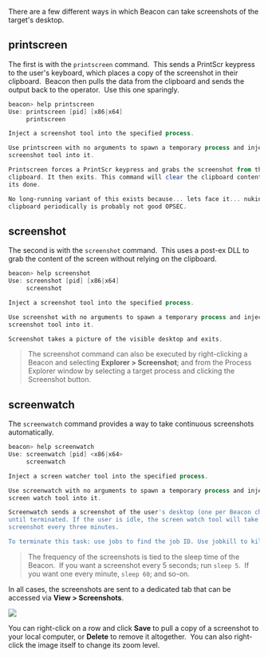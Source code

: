 There are a few different ways in which Beacon can take screenshots of the target's desktop.

## printscreen

The first is with the `printscreen` command.  This sends a PrintScr keypress to the user's keyboard, which places a copy of the screenshot in their clipboard.  Beacon then pulls the data from the clipboard and sends the output back to the operator.  Use this one sparingly.

```powershell
beacon> help printscreen
Use: printscreen [pid] [x86|x64]
     printscreen

Inject a screenshot tool into the specified process.

Use printscreen with no arguments to spawn a temporary process and inject the 
screenshot tool into it.

Printscreen forces a PrintScr keypress and grabs the screenshot from the
clipboard. It then exits. This command will clear the clipboard contents after
its done.

No long-running variant of this exists because... lets face it... nuking the
clipboard periodically is probably not good OPSEC.
```

## screenshot

The second is with the `screenshot` command.  This uses a post-ex DLL to grab the content of the screen without relying on the clipboard.

```powershell
beacon> help screenshot
Use: screenshot [pid] [x86|x64]
     screenshot

Inject a screenshot tool into the specified process.

Use screenshot with no arguments to spawn a temporary process and inject the 
screenshot tool into it.

Screenshot takes a picture of the visible desktop and exits.
```

> The screenshot command can also be executed by right-clicking a Beacon and selecting **Explorer > Screenshot**; and from the Process Explorer window by selecting a target process and clicking the Screenshot button.

## screenwatch

The `screenwatch` command provides a way to take continuous screenshots automatically.

```powershell
beacon> help screenwatch
Use: screenwatch [pid] <x86|x64>
     screenwatch

Inject a screen watcher tool into the specified process.

Use screenwatch with no arguments to spawn a temporary process and inject the 
screen watch tool into it.

Screenwatch sends a screenshot of the user's desktop (one per Beacon check-in)
until terminated. If the user is idle, the screen watch tool will take a new
screenshot every three minutes.

To terminate this task: use jobs to find the job ID. Use jobkill to kill it.
```

> The frequency of the screenshots is tied to the sleep time of the Beacon.  If you want a screenshot every 5 seconds; run `sleep 5`.  If you want one every minute, `sleep 60`; and so-on.

In all cases, the screenshots are sent to a dedicated tab that can be accessed via **View > Screenshots**.

![](https://lwfiles.mycourse.app/66e95234fe489daea7060790-public/18c6cae211af0c89b4d5b70960965a06.png)

You can right-click on a row and click **Save** to pull a copy of a screenshot to your local computer, or **Delete** to remove it altogether.  You can also right-click the image itself to change its zoom level.